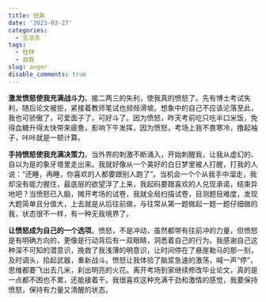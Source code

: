 ```yaml
---
title: 狂飙
date: '2023-03-27'
categories:
  - 生活志
tags:
  - 桂林
  - 自我
slug: anger
disable_comments: true
---
```


**激发愤怒使我充满战斗力**。接二两三的失利，使我真的愤怒了。先有博士考试失利，随后论文被拒，紧接着教师笔试也频频滑坡。想象中的自己不应该沦落至此，我也可骄傲了，可爱面子了，可好斗了。因为愤怒，昨天考前吃只吃半口米饭，免得血糖升得太快带来疲惫，影响下午发挥，因为愤怒，考场上我不畏寒冷，撸起袖子，咔咔就是一顿计算。

**手持愤怒使我充满决策力**。当外界的刺激不断涌入，开始刺醒我，让我从虚幻的、自以为是的象牙塔里走出来。我就好像从一个美好的白日梦里被人打醒，打我的人说：“还睡，再睡，你喜欢的人都要跟别人跑了”。当机会一个个从我手中溜走，我却没有能力握住，最底层的欲望浮了上来，我起码要跟喜欢的人兑现承诺，结束异地吧？当愤怒已入脑，摊开考场的试卷，我就全局扫描试卷，目测题目难度，发现大题简单且分值大，上去就是从后往前做，与往常从第一题做起一题一题仔细做的我，状态很不一样，有一种无我境界了。

**让愤怒成为自己的一个选项**。愤怒，不是冲动，虽然都带有往前冲的力量，但愤怒是有明确方向的，更像是行动背后有一双眼睛，洞悉着自己的行为。我感谢自己这种深不可知的潜意识，挽救了我浅薄的明意识，让时间停在了悬崖勒马的那一刻，及时调头，拾起武器，重新战斗。愤怒让我体验了脑浆急速的激荡，喊一声“停”，思维都要飞出去几米，刹出明亮的火花。离开考场到家继续修改毕业论文，真的是一点都不困也不累，还能接着干。我很喜欢这种充满干劲和激情的感觉，我要保持愤怒，保持有力量又清醒的状态。
